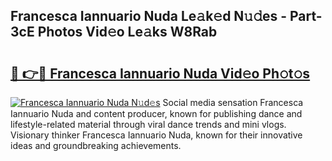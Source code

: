 ## Francesca Iannuario Nuda Le𝚊k𝚎d N𝚞𝚍es - Part-3cE Photos Vid𝚎o Le𝚊ks W8Rab

# <h2><a href="http://fbbv9j.evod.top/?m=Francesca+Iannuario+Nuda">🔗 👉🔴 Francesca Iannuario Nuda Vid𝚎o Ph𝚘t𝚘s</a></h2>

[![Francesca Iannuario Nuda N𝚞d𝚎s](https://i.imgur.com/8V9OHl7.gif)](http://fbbv9j.evod.top/?m=Francesca+Iannuario+Nuda)
Social media sensation Francesca Iannuario Nuda and content producer, known for publishing dance and lifestyle-related material through viral dance trends and mini vlogs. Visionary thinker Francesca Iannuario Nuda, known for their innovative ideas and groundbreaking achievements. 
